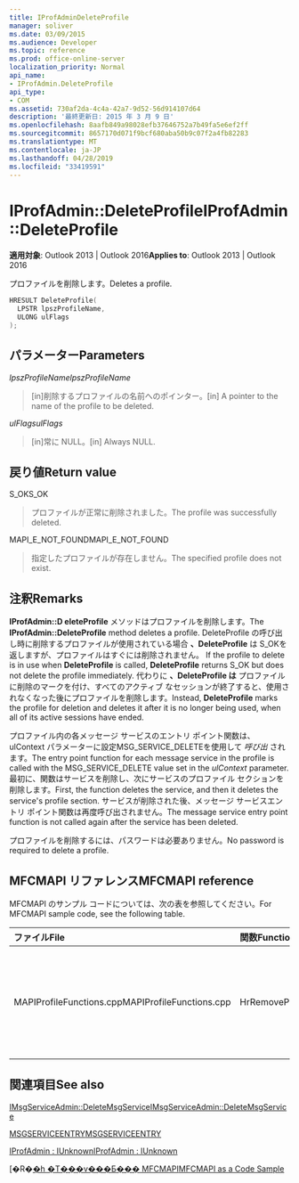 ```yaml
---
title: IProfAdminDeleteProfile
manager: soliver
ms.date: 03/09/2015
ms.audience: Developer
ms.topic: reference
ms.prod: office-online-server
localization_priority: Normal
api_name:
- IProfAdmin.DeleteProfile
api_type:
- COM
ms.assetid: 730af2da-4c4a-42a7-9d52-56d914107d64
description: '最終更新日: 2015 年 3 月 9 日'
ms.openlocfilehash: 8aafb849a98028efb37646752a7b49fa5e6ef2ff
ms.sourcegitcommit: 8657170d071f9bcf680aba50b9c07f2a4fb82283
ms.translationtype: MT
ms.contentlocale: ja-JP
ms.lasthandoff: 04/28/2019
ms.locfileid: "33419591"
---
```

# <a name="iprofadmindeleteprofile"></a><span data-ttu-id="df730-103">IProfAdmin::DeleteProfile</span><span class="sxs-lookup"><span data-stu-id="df730-103">IProfAdmin::DeleteProfile</span></span>

  
  
<span data-ttu-id="df730-104">**適用対象**: Outlook 2013 | Outlook 2016</span><span class="sxs-lookup"><span data-stu-id="df730-104">**Applies to**: Outlook 2013 | Outlook 2016</span></span> 
  
<span data-ttu-id="df730-105">プロファイルを削除します。</span><span class="sxs-lookup"><span data-stu-id="df730-105">Deletes a profile.</span></span>
  
```cpp
HRESULT DeleteProfile(
  LPSTR lpszProfileName,
  ULONG ulFlags
);
```

## <a name="parameters"></a><span data-ttu-id="df730-106">パラメーター</span><span class="sxs-lookup"><span data-stu-id="df730-106">Parameters</span></span>

 <span data-ttu-id="df730-107">_lpszProfileName_</span><span class="sxs-lookup"><span data-stu-id="df730-107">_lpszProfileName_</span></span>
  
> <span data-ttu-id="df730-108">[in]削除するプロファイルの名前へのポインター。</span><span class="sxs-lookup"><span data-stu-id="df730-108">[in] A pointer to the name of the profile to be deleted.</span></span>
    
 <span data-ttu-id="df730-109">_ulFlags_</span><span class="sxs-lookup"><span data-stu-id="df730-109">_ulFlags_</span></span>
  
> <span data-ttu-id="df730-110">[in]常に NULL。</span><span class="sxs-lookup"><span data-stu-id="df730-110">[in] Always NULL.</span></span> 
    
## <a name="return-value"></a><span data-ttu-id="df730-111">戻り値</span><span class="sxs-lookup"><span data-stu-id="df730-111">Return value</span></span>

<span data-ttu-id="df730-112">S_OK</span><span class="sxs-lookup"><span data-stu-id="df730-112">S_OK</span></span> 
  
> <span data-ttu-id="df730-113">プロファイルが正常に削除されました。</span><span class="sxs-lookup"><span data-stu-id="df730-113">The profile was successfully deleted.</span></span>
    
<span data-ttu-id="df730-114">MAPI_E_NOT_FOUND</span><span class="sxs-lookup"><span data-stu-id="df730-114">MAPI_E_NOT_FOUND</span></span> 
  
> <span data-ttu-id="df730-115">指定したプロファイルが存在しません。</span><span class="sxs-lookup"><span data-stu-id="df730-115">The specified profile does not exist.</span></span>
    
## <a name="remarks"></a><span data-ttu-id="df730-116">注釈</span><span class="sxs-lookup"><span data-stu-id="df730-116">Remarks</span></span>

<span data-ttu-id="df730-117">**IProfAdmin::D eleteProfile** メソッドはプロファイルを削除します。</span><span class="sxs-lookup"><span data-stu-id="df730-117">The **IProfAdmin::DeleteProfile** method deletes a profile.</span></span> <span data-ttu-id="df730-118">DeleteProfile の呼び出し時に削除するプロファイルが使用されている場合 **、DeleteProfile** は S_OKを返しますが、プロファイルはすぐには削除されません。 </span><span class="sxs-lookup"><span data-stu-id="df730-118">If the profile to delete is in use when **DeleteProfile** is called, **DeleteProfile** returns S_OK but does not delete the profile immediately.</span></span> <span data-ttu-id="df730-119">代わりに **、DeleteProfile は** プロファイルに削除のマークを付け、すべてのアクティブ なセッションが終了すると、使用されなくなった後にプロファイルを削除します。</span><span class="sxs-lookup"><span data-stu-id="df730-119">Instead, **DeleteProfile** marks the profile for deletion and deletes it after it is no longer being used, when all of its active sessions have ended.</span></span> 
  
<span data-ttu-id="df730-120">プロファイル内の各メッセージ サービスのエントリ ポイント関数は、ulContext パラメーターに設定MSG_SERVICE_DELETEを使用して  _呼び出_ されます。</span><span class="sxs-lookup"><span data-stu-id="df730-120">The entry point function for each message service in the profile is called with the MSG_SERVICE_DELETE value set in the  _ulContext_ parameter.</span></span> <span data-ttu-id="df730-121">最初に、関数はサービスを削除し、次にサービスのプロファイル セクションを削除します。</span><span class="sxs-lookup"><span data-stu-id="df730-121">First, the function deletes the service, and then it deletes the service's profile section.</span></span> <span data-ttu-id="df730-122">サービスが削除された後、メッセージ サービスエントリ ポイント関数は再度呼び出されません。</span><span class="sxs-lookup"><span data-stu-id="df730-122">The message service entry point function is not called again after the service has been deleted.</span></span> 
  
<span data-ttu-id="df730-123">プロファイルを削除するには、パスワードは必要ありません。</span><span class="sxs-lookup"><span data-stu-id="df730-123">No password is required to delete a profile.</span></span>
  
## <a name="mfcmapi-reference"></a><span data-ttu-id="df730-124">MFCMAPI リファレンス</span><span class="sxs-lookup"><span data-stu-id="df730-124">MFCMAPI reference</span></span>

<span data-ttu-id="df730-125">MFCMAPI のサンプル コードについては、次の表を参照してください。</span><span class="sxs-lookup"><span data-stu-id="df730-125">For MFCMAPI sample code, see the following table.</span></span>
  
|<span data-ttu-id="df730-126">**ファイル**</span><span class="sxs-lookup"><span data-stu-id="df730-126">**File**</span></span>|<span data-ttu-id="df730-127">**関数**</span><span class="sxs-lookup"><span data-stu-id="df730-127">**Function**</span></span>|<span data-ttu-id="df730-128">**コメント**</span><span class="sxs-lookup"><span data-stu-id="df730-128">**Comment**</span></span>|
|:-----|:-----|:-----|
|<span data-ttu-id="df730-129">MAPIProfileFunctions.cpp</span><span class="sxs-lookup"><span data-stu-id="df730-129">MAPIProfileFunctions.cpp</span></span>  <br/> |<span data-ttu-id="df730-130">HrRemoveProfile</span><span class="sxs-lookup"><span data-stu-id="df730-130">HrRemoveProfile</span></span>  <br/> |<span data-ttu-id="df730-131">MFCMAPI は **、IProfAdmin::D eleteProfile** メソッドを使用して、選択したプロファイルを削除します。</span><span class="sxs-lookup"><span data-stu-id="df730-131">MFCMAPI uses the **IProfAdmin::DeleteProfile** method to delete the selected profile.</span></span>  <br/> |
   
## <a name="see-also"></a><span data-ttu-id="df730-132">関連項目</span><span class="sxs-lookup"><span data-stu-id="df730-132">See also</span></span>



[<span data-ttu-id="df730-133">IMsgServiceAdmin::DeleteMsgService</span><span class="sxs-lookup"><span data-stu-id="df730-133">IMsgServiceAdmin::DeleteMsgService</span></span>](imsgserviceadmin-deletemsgservice.md)
  
[<span data-ttu-id="df730-134">MSGSERVICEENTRY</span><span class="sxs-lookup"><span data-stu-id="df730-134">MSGSERVICEENTRY</span></span>](msgserviceentry.md)
  
[<span data-ttu-id="df730-135">IProfAdmin : IUnknown</span><span class="sxs-lookup"><span data-stu-id="df730-135">IProfAdmin : IUnknown</span></span>](iprofadminiunknown.md)


<span data-ttu-id="df730-136">[�R�[�h �T���v���Ƃ��� MFCMAPI](mfcmapi-as-a-code-sample.md)</span><span class="sxs-lookup"><span data-stu-id="df730-136">[MFCMAPI as a Code Sample](mfcmapi-as-a-code-sample.md)</span></span>


